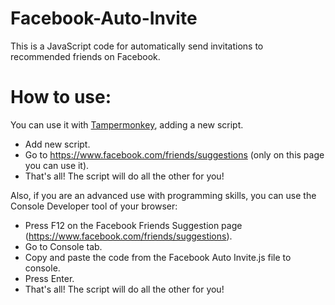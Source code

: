 # Facebook-Auto-Invite

This is a JavaScript code for automatically send invitations to recommended friends on Facebook.


# How to use:

You can use it with <a href="https://www.tampermonkey.net/">Tampermonkey</a>, adding a new script.
* Add new script.
* Go to https://www.facebook.com/friends/suggestions (only on this page you can use it).
* That's all! The script will do all the other for you!


Also, if you are an advanced use with programming skills, you can use the Console Developer tool of your browser:

* Press F12 on the Facebook Friends Suggestion page (https://www.facebook.com/friends/suggestions).
* Go to Console tab.
* Copy and paste the code from the Facebook Auto Invite.js file to console.
* Press Enter.
* That's all! The script will do all the other for you!

